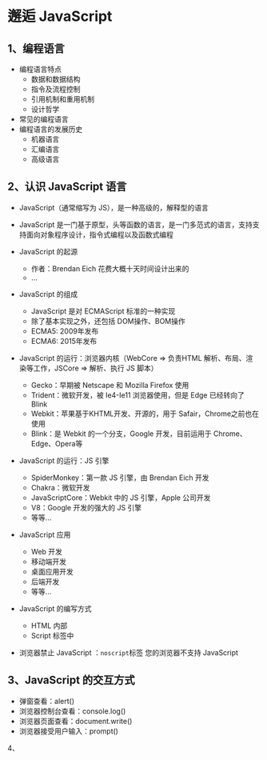 # 邂逅 JavaScript



## 1、编程语言

- 编程语言特点
  - 数据和数据结构
  - 指令及流程控制
  - 引用机制和重用机制
  - 设计哲学
- 常见的编程语言
- 编程语言的发展历史
  - 机器语言
  - 汇编语言
  - 高级语言



## 2、认识 JavaScript 语言

- JavaScript（通常缩写为 JS），是一种高级的，解释型的语言
- JavaScript 是一门基于原型，头等函数的语言，是一门多范式的语言，支持支持面向对象程序设计，指令式编程以及函数式编程

- JavaScript 的起源
  - 作者：Brendan Eich 花费大概十天时间设计出来的
  - ...
- JavaScript 的组成
  - JavaScript 是对 ECMAScript 标准的一种实现
  - 除了基本实现之外，还包括 DOM操作、BOM操作
  - ECMA5: 2009年发布
  - ECMA6: 2015年发布
- JavaScript 的运行：浏览器内核（WebCore => 负责HTML 解析、布局、渲染等工作，JSCore => 解析、执行 JS 脚本）
  - Gecko：早期被 Netscape 和 Mozilla Firefox 使用
  - Trident：微软开发，被 Ie4-Ie11 浏览器使用，但是 Edge 已经转向了 Blink
  - Webkit：苹果基于KHTML开发、开源的，用于 Safair，Chrome之前也在使用
  - Blink：是 Webkit 的一个分支，Google 开发，目前运用于 Chrome、Edge、Opera等
- JavaScript 的运行：JS 引擎
  - SpiderMonkey：第一款 JS 引擎，由 Brendan Eich 开发
  - Chakra：微软开发
  - JavaScriptCore：Webkit 中的 JS 引擎，Apple 公司开发
  - V8：Google 开发的强大的 JS 引擎
  - 等等...
- JavaScript 应用
  - Web 开发
  - 移动端开发
  - 桌面应用开发
  - 后端开发
  - 等等...
- JavaScript 的编写方式
  - HTML 内部
  - Script 标签中
- 浏览器禁止 JavaScript ：`noscript`标签 <noscript>您的浏览器不支持 JavaScript</noscript>



## 3、JavaScript 的交互方式

- 弹窗查看：alert()
- 浏览器控制台查看：console.log()
- 浏览器页面查看：document.write()
- 浏览器接受用户输入：prompt()



4、